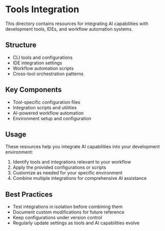 # Tools Integration

This directory contains resources for integrating AI capabilities with development tools, IDEs, and workflow automation systems.

## Structure

- CLI tools and configurations
- IDE integration settings
- Workflow automation scripts
- Cross-tool orchestration patterns

## Key Components

- Tool-specific configuration files
- Integration scripts and utilities
- AI-powered workflow automation
- Environment setup and configuration

## Usage

These resources help you integrate AI capabilities into your development environment:

1. Identify tools and integrations relevant to your workflow
2. Apply the provided configurations or scripts
3. Customize as needed for your specific environment
4. Combine multiple integrations for comprehensive AI assistance

## Best Practices

- Test integrations in isolation before combining them
- Document custom modifications for future reference
- Keep configurations under version control
- Regularly update settings as tools and AI capabilities evolve